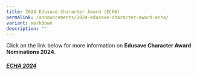 ```yaml
---
title: 2024 Edusave Character Award (ECHA)
permalink: /announcements/2024-edusave-character-award-echa/
variant: markdown
description: ""
---
```

Click on the link below for more information on **Edusave Character Award Nominations 2024**.

##### [ECHA 2024](/learning-at-sms/student-development/2024-echa-nomination/)